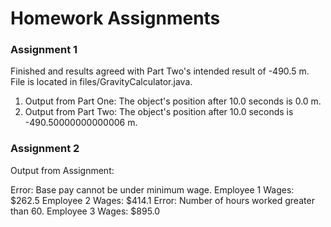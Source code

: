 # Homework Assignments

### Assignment 1

Finished and results agreed with Part Two's intended result of -490.5 m. File is located in files/GravityCalculator.java.

1. Output from Part One: The object's position after 10.0 seconds is 0.0 m.
2. Output from Part Two: The object's position after 10.0 seconds is -490.50000000000006 m.

### Assignment 2

Output from Assignment:

  Error: Base pay cannot be under minimum wage.
  Employee 1 Wages: $262.5
  Employee 2 Wages: $414.1
  Error: Number of hours worked greater than 60.
  Employee 3 Wages: $895.0
